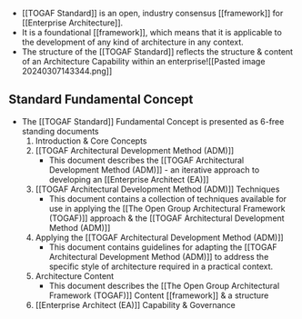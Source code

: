 - [[TOGAF Standard]] is an open, industry consensus [[framework]] for [[Enterprise Architecture]].
- It is a foundational [[framework]], which means that it is applicable to the development of any kind of architecture in any context.
- The structure of the [[TOGAF Standard]] reflects the structure & content of an Architecture Capability within an enterprise![[Pasted image 20240307143344.png]]

## Standard Fundamental Concept
- The [[TOGAF Standard]] Fundamental Concept is presented as 6-free standing documents
	1. Introduction & Core Concepts
	2. [[TOGAF Architectural Development Method (ADM)]]
		- This document describes the [[TOGAF Architectural Development Method (ADM)]] - an iterative approach to developing an [[Enterprise Architect (EA)]]
	3. [[TOGAF Architectural Development Method (ADM)]] Techniques
		- This document contains a collection of techniques available for use in applying the [[The Open Group Architectural Framework (TOGAF)]] approach & the [[TOGAF Architectural Development Method (ADM)]]
	4. Applying the [[TOGAF Architectural Development Method (ADM)]]
		- This document contains guidelines for adapting the [[TOGAF Architectural Development Method (ADM)]] to address the specific style of architecture required in a practical context.
	5. Architecture Content
		- This document describes the [[The Open Group Architectural Framework (TOGAF)]] Content [[framework]] & a structure
	6. [[Enterprise Architect (EA)]] Capability & Governance